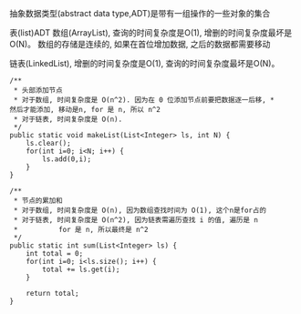 抽象数据类型(abstract data type,ADT)是带有一组操作的一些对象的集合

表(list)ADT
数组(ArrayList), 查询的时间复杂度是O(1), 增删的时间复杂度最坏是O(N)。 数组的存储是连续的, 如果在首位增加数据, 之后的数据都需要移动

链表(LinkedList), 增删的时间复杂度是O(1), 查询的时间复杂度最坏是O(N)。

```
/**
 * 头部添加节点
 * 对于数组, 时间复杂度是 O(n^2). 因为在 0 位添加节点前要把数据逐一后移, *          然后才能添加, 移动是n, for 是 n, 所以 n^2
 * 对于链表, 时间复杂度是 O(n).
 */
public static void makeList(List<Integer> ls, int N) {
    ls.clear();
    for(int i=0; i<N; i++) {
        ls.add(0,i);
    }
}

/**
 * 节点的累加和
 * 对于数组, 时间复杂度是 O(n), 因为数组查找时间为 O(1), 这个n是for占的
 * 对于链表, 时间复杂度是 O(n^2), 因为链表需遍历查找 i 的值, 遍历是 n
 *          for 是 n, 所以最终是 n^2
 */
public static int sum(List<Integer> ls) {
    int total = 0;
    for(int i=0; i<ls.size(); i++) {
        total += ls.get(i);
    }

    return total;
}
```